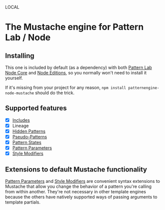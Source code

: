 LOCAL

# The Mustache engine for Pattern Lab / Node

## Installing
This one is included by default (as a dependency) with both [Pattern Lab Node Core](https://github.com/pattern-lab/patternlab-node) and [Node Editions](https://github.com/pattern-lab?utf8=%E2%9C%93&query=edition-node), so you normally won't need to install it yourself.

If it's missing from your project for any reason, `npm install patternengine-node-mustache` should do the trick.

## Supported features
- [x] [Includes](http://patternlab.io/docs/pattern-including.html)
- [x] Lineage
- [x] [Hidden Patterns](http://patternlab.io/docs/pattern-hiding.html)
- [x] [Pseudo-Patterns](http://patternlab.io/docs/pattern-pseudo-patterns.html)
- [x] [Pattern States](http://patternlab.io/docs/pattern-states.html)
- [x] [Pattern Parameters](http://patternlab.io/docs/pattern-parameters.html)
- [x] [Style Modifiers](http://patternlab.io/docs/pattern-stylemodifier.html)

## Extensions to default Mustache functionality
[Pattern Parameters](http://patternlab.io/docs/pattern-parameters.html) and [Style Modifiers](http://patternlab.io/docs/pattern-stylemodifier.html) are convenient syntax extensions to Mustache that allow you change the behavior of a pattern you're calling from within another. They're not necessary in other template engines because the others have natively supported ways of passing arguments to template partials.
